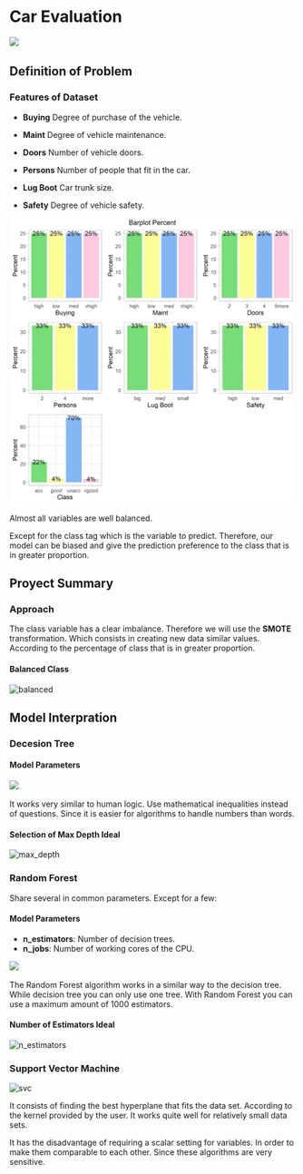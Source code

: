 # **Car Evaluation**

<img src = "https://di-uploads-pod5.dealerinspire.com/autocitysd/uploads/2019/03/Used-Car-Evaluation-Checklist.jpg">


## **Definition of Problem**

### **Features of Dataset**


* **Buying** Degree of purchase of the vehicle.

* **Maint** Degree of vehicle maintenance.

* **Doors** Number of vehicle doors.

* **Persons** Number of people that fit in the car.

* **Lug Boot** Car trunk size.

* **Safety** Degree of vehicle safety.


<img src = "https://github.com/Jesus-Vazquez-A/Car-Evaluation-Proyect/blob/main/img/matrix_img.png">



Almost all variables are well balanced.

Except for the class tag which is the variable to predict. Therefore, our model can be biased and give the prediction preference to the class that is in greater proportion.


## **Proyect Summary**


### **Approach**

The class variable has a clear imbalance. Therefore we will use the **SMOTE** transformation. Which consists in creating new data similar values. According to the percentage of class that is in greater proportion.


#### **Balanced Class**


![balanced](https://user-images.githubusercontent.com/85312561/185450730-ef6fcb18-6e4e-4b61-a4e5-99264984ac56.png)


## **Model Interpration**


### **Decesion Tree**

#### **Model Parameters**





<img src = "https://www.zigya.com/blog/wp-content/uploads/2021/01/dig10.png"  height="600">


It works very similar to human logic. Use mathematical inequalities instead of questions. Since it is easier for algorithms to handle numbers than words.


#### **Selection of Max Depth Ideal**

![max_depth](https://user-images.githubusercontent.com/85312561/185457072-2b34eeaa-69bc-4e5d-ba8e-9c2892b8e0b8.png)


### **Random Forest**


Share several in common parameters. Except for a few:

#### **Model Parameters**

* **n_estimators**: Number of decision trees.
* **n_jobs**: Number of working cores of the CPU.

<img src = "https://concepto.de/wp-content/uploads/2018/10/bosque2-e1539893598295.jpg" >

The Random Forest algorithm works in a similar way to the decision tree. While decision tree you can only use one tree. With Random Forest you can use a maximum amount of 1000 estimators.


#### **Number of Estimators Ideal**


![n_estimators](https://user-images.githubusercontent.com/85312561/185458090-4f320a5f-96de-4781-88e2-5106ece3ee7b.png)



### **Support Vector Machine**

![svc](https://user-images.githubusercontent.com/85312561/185458595-c176c1f6-d980-4777-9ba7-501723df27d8.png)


It consists of finding the best hyperplane that fits the data set. According to the kernel provided by the user. It works quite well for relatively small data sets.

It has the disadvantage of requiring a scalar setting for variables. In order to make them comparable to each other. Since these algorithms are very sensitive.


